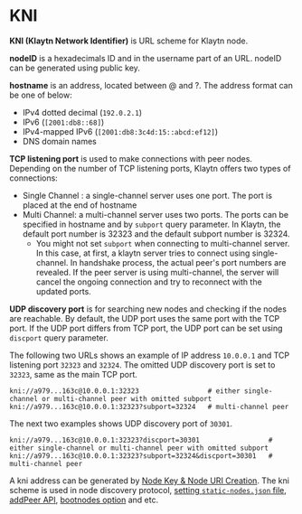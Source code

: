 # KNI <a id="KNI"></a>

**KNI (Klaytn Network Identifier)** is URL scheme for Klaytn node.

**nodeID** is a hexadecimals ID and in the username part of an URL. nodeID can be generated using public key.

**hostname** is an address, located between @ and ?. The address format can be one of below:
* IPv4 dotted decimal (`192.0.2.1`)
* IPv6 (`[2001:db8::68]`)
* IPv4-mapped IPv6 (`[2001:db8:3c4d:15::abcd:ef12]`)
* DNS domain names

**TCP listening port** is used to make connections with peer nodes.
Depending on the number of TCP listening ports, Klaytn offers two types of connections:
* Single Channel : a single-channel server uses one port. The port is placed at the end of hostname
* Multi Channel: a multi-channel server uses two ports. The ports can be specified in hostname and by `subport` query parameter.
  In Klaytn, the default port number is 32323 and the default subport number is 32324.
    * You might not set `subport` when connecting to multi-channel server.
      In this case, at first, a klaytn server tries to connect using single-channel.
      In handshake process, the actual peer's port numbers are revealed.
      If the peer server is using multi-channel, the server will cancel the ongoing connection and try to reconnect with the updated ports.

**UDP discovery port** is for searching new nodes and checking if the nodes are reachable.
By default, the UDP port uses the same port with the TCP port.
If the UDP port differs from TCP port, the UDP port can be set using `discport` query parameter.

The following two URLs shows an example of IP address `10.0.0.1` and TCP listening port `32323` and `32324`.
The omitted UDP discovery port is set to `32323`, same as the main TCP port.
```
kni://a979...163c@10.0.0.1:32323                 # either single-channel or multi-channel peer with omitted subport
kni://a979...163c@10.0.0.1:32323?subport=32324   # multi-channel peer
```

The next two examples shows UDP discovery port of `30301`.
```
kni://a979...163c@10.0.0.1:32323?discport=30301                 # either single-channel or multi-channel peer with omitted subport
kni://a979...163c@10.0.0.1:32323?subport=32324&discport=30301   # multi-channel peer
```

A kni address can be generated by [Node Key & Node URI Creation](https://docs.klaytn.com/node/core-cell/installation-guide/before-you-install#node-key-node-uri-creation).
The kni scheme is used in node discovery protocol, [setting `static-nodes.json` file](https://docs.klaytn.com/node/core-cell/installation-guide/proxy-node-setup/configuration#install-static-nodes-json), [addPeer API](https://docs.klaytn.com/bapp/json-rpc/api-references/admin#admin_addpeer), [bootnodes option](https://docs.klaytn.com/node/endpoint-node/operation-guide/configuration#properties) and etc.